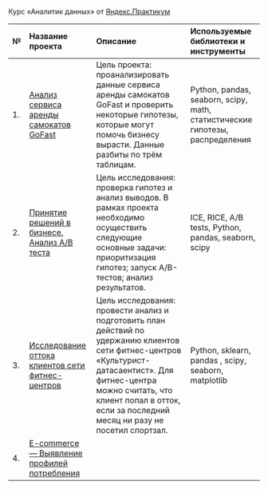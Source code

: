
Курс «Аналитик данных» от [Яндекс.Практикум](https://practicum.yandex.ru/data-analyst/)


| №  | **Название проекта** | **Описание** | **Используемые библиотеки и инструменты** |
|:-- |:---------------- | :------------------- | :----------- |
| 1. | [Анализ сервиса аренды самокатов GoFast](https://github.com/Oleg-VP/Yandex_practicum/blob/main/telecome/Проект%20аренда%20самокатов%20GoFasst_Final_last.ipynb) | Цель проекта: проанализировать данные сервиса аренды самокатов GoFast и проверить некоторые гипотезы, которые могут помочь бизнесу вырасти. Данные разбиты по трём таблицам. | Python, pandas, seaborn, scipy, math, статистические гипотезы, распределения |
| 2. | [Принятие решений в бизнесе. Анализ A/B теста]( https://github.com/Oleg-VP/Yandex_practicum/blob/main/A_B%20test/Проект%20аналитика%20крупного%20интернет-магазина_final.ipynb ) | Цель исследования: проверка гипотез и анализ выводов. В рамках проекта необходимо осуществить следующие основные задачи: приоритизация гипотез; запуск A/B-тестов; анализ результатов. | ICE, RICE, A/B tests, Python, pandas, seaborn, scipy |
| 3. | [Исследование оттока клиентов сети фитнес-центров](https://github.com/Oleg-VP/Yandex_practicum/blob/main/machine%20learning/Анализ%20данных%20сети%20фитнес-центров_final.ipynb) | Цель исследования: провести анализ и подготовить план действий по удержанию клиентов сети фитнес-центров «Культурист-датасаентист». Для фитнес-центра можно считать, что клиент попал в отток, если за последний месяц ни разу не посетил спортзал. | Python, sklearn, pandas , scipy, seaborn, matplotlib |
| 4. |  [E-commerce — Выявление профилей потребления](https://github.com/Oleg-VP/Yandex_practicum/blob/main/E-commerce/E-comerce_%20пока_все_тут_выпускной_проект_финал.ipynb) |

